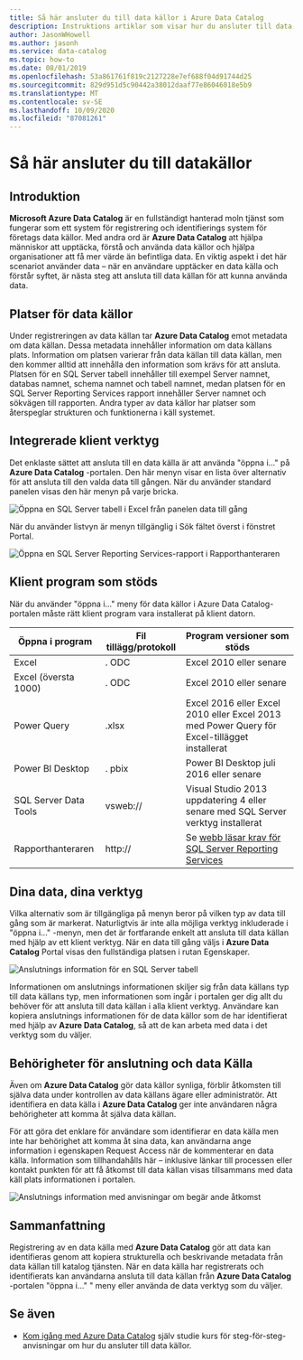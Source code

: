 ```yaml
---
title: Så här ansluter du till data källor i Azure Data Catalog
description: Instruktions artiklar som visar hur du ansluter till data källor som upptäckts med Azure Data Catalog.
author: JasonWHowell
ms.author: jasonh
ms.service: data-catalog
ms.topic: how-to
ms.date: 08/01/2019
ms.openlocfilehash: 53a861761f819c2127228e7ef688f04d91744d25
ms.sourcegitcommit: 829d951d5c90442a38012daaf77e86046018e5b9
ms.translationtype: MT
ms.contentlocale: sv-SE
ms.lasthandoff: 10/09/2020
ms.locfileid: "87081261"
---
```

# <a name="how-to-connect-to-data-sources"></a>Så här ansluter du till datakällor
## <a name="introduction"></a>Introduktion
**Microsoft Azure Data Catalog** är en fullständigt hanterad moln tjänst som fungerar som ett system för registrering och identifierings system för företags data källor. Med andra ord är **Azure Data Catalog** att hjälpa människor att upptäcka, förstå och använda data källor och hjälpa organisationer att få mer värde än befintliga data. En viktig aspekt i det här scenariot använder data – när en användare upptäcker en data källa och förstår syftet, är nästa steg att ansluta till data källan för att kunna använda data.

## <a name="data-source-locations"></a>Platser för data källor
Under registreringen av data källan tar **Azure Data Catalog** emot metadata om data källan. Dessa metadata innehåller information om data källans plats. Information om platsen varierar från data källan till data källan, men den kommer alltid att innehålla den information som krävs för att ansluta. Platsen för en SQL Server tabell innehåller till exempel Server namnet, databas namnet, schema namnet och tabell namnet, medan platsen för en SQL Server Reporting Services rapport innehåller Server namnet och sökvägen till rapporten. Andra typer av data källor har platser som återspeglar strukturen och funktionerna i käll systemet.

## <a name="integrated-client-tools"></a>Integrerade klient verktyg
Det enklaste sättet att ansluta till en data källa är att använda "öppna i..." på **Azure Data Catalog** -portalen. Den här menyn visar en lista över alternativ för att ansluta till den valda data till gången.
När du använder standard panelen visas den här menyn på varje bricka.

 ![Öppna en SQL Server tabell i Excel från panelen data till gång](./media/data-catalog-how-to-connect/data-catalog-how-to-connect1.png)

När du använder listvyn är menyn tillgänglig i Sök fältet överst i fönstret Portal.

 ![Öppna en SQL Server Reporting Services-rapport i Rapporthanteraren](./media/data-catalog-how-to-connect/data-catalog-how-to-connect2.png)

## <a name="supported-client-applications"></a>Klient program som stöds
När du använder "öppna i..." meny för data källor i Azure Data Catalog-portalen måste rätt klient program vara installerat på klient datorn.

| Öppna i program | Fil tillägg/protokoll | Program versioner som stöds |
| --- | --- | --- |
| Excel |. ODC |Excel 2010 eller senare |
| Excel (översta 1000) |. ODC |Excel 2010 eller senare |
| Power Query |.xlsx |Excel 2016 eller Excel 2010 eller Excel 2013 med Power Query för Excel-tillägget installerat |
| Power BI Desktop |. pbix |Power BI Desktop juli 2016 eller senare |
| SQL Server Data Tools |vsweb:// |Visual Studio 2013 uppdatering 4 eller senare med SQL Server verktyg installerat |
| Rapporthanteraren |http:// |Se [webb läsar krav för SQL Server Reporting Services](https://technet.microsoft.com/library/ms156511.aspx) |

## <a name="your-data-your-tools"></a>Dina data, dina verktyg
Vilka alternativ som är tillgängliga på menyn beror på vilken typ av data till gång som är markerat. Naturligtvis är inte alla möjliga verktyg inkluderade i "öppna i..." -menyn, men det är fortfarande enkelt att ansluta till data källan med hjälp av ett klient verktyg. När en data till gång väljs i **Azure Data Catalog** Portal visas den fullständiga platsen i rutan Egenskaper.

 ![Anslutnings information för en SQL Server tabell](./media/data-catalog-how-to-connect/data-catalog-how-to-connect3.png)

Informationen om anslutnings informationen skiljer sig från data källans typ till data källans typ, men informationen som ingår i portalen ger dig allt du behöver för att ansluta till data källan i alla klient verktyg. Användare kan kopiera anslutnings informationen för de data källor som de har identifierat med hjälp av **Azure Data Catalog**, så att de kan arbeta med data i det verktyg som du väljer.

## <a name="connecting-and-data-source-permissions"></a>Behörigheter för anslutning och data Källa
Även om **Azure Data Catalog** gör data källor synliga, förblir åtkomsten till själva data under kontrollen av data källans ägare eller administratör. Att identifiera en data källa i **Azure Data Catalog** ger inte användaren några behörigheter att komma åt själva data källan.

För att göra det enklare för användare som identifierar en data källa men inte har behörighet att komma åt sina data, kan användarna ange information i egenskapen Request Access när de kommenterar en data källa. Information som tillhandahålls här – inklusive länkar till processen eller kontakt punkten för att få åtkomst till data källan visas tillsammans med data käll plats informationen i portalen.

 ![Anslutnings information med anvisningar om begär ande åtkomst](./media/data-catalog-how-to-connect/data-catalog-how-to-connect4.png)

## <a name="summary"></a>Sammanfattning
Registrering av en data källa med **Azure Data Catalog** gör att data kan identifieras genom att kopiera strukturella och beskrivande metadata från data källan till katalog tjänsten. När en data källa har registrerats och identifierats kan användarna ansluta till data källan från **Azure Data Catalog** -portalen "öppna i..." " meny eller använda de data verktyg som du väljer.

## <a name="see-also"></a>Se även
* [Kom igång med Azure Data Catalog](data-catalog-get-started.md) själv studie kurs för steg-för-steg-anvisningar om hur du ansluter till data källor.
